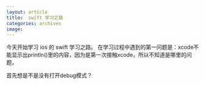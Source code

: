```yaml
---
layout: article
title:  swift 学习之路
categories: archives
image:
---
```


今天开始学习 ios 的 swift 学习之路。
在学习过程中遇到的第一问题是：xcode不能显示出println()里的内容，因为是第一次接触xcode，所以不知道是哪里的问题，

首先想是不是没有打开debug模式？